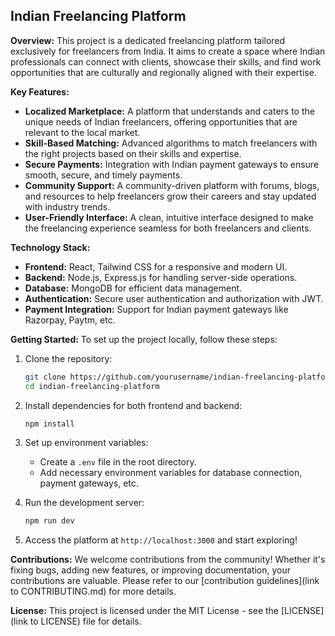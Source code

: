 

## Indian Freelancing Platform

**Overview:**
This project is a dedicated freelancing platform tailored exclusively for freelancers from India. It aims to create a space where Indian professionals can connect with clients, showcase their skills, and find work opportunities that are culturally and regionally aligned with their expertise.

**Key Features:**
- **Localized Marketplace:** A platform that understands and caters to the unique needs of Indian freelancers, offering opportunities that are relevant to the local market.
- **Skill-Based Matching:** Advanced algorithms to match freelancers with the right projects based on their skills and expertise.
- **Secure Payments:** Integration with Indian payment gateways to ensure smooth, secure, and timely payments.
- **Community Support:** A community-driven platform with forums, blogs, and resources to help freelancers grow their careers and stay updated with industry trends.
- **User-Friendly Interface:** A clean, intuitive interface designed to make the freelancing experience seamless for both freelancers and clients.

**Technology Stack:**
- **Frontend:** React, Tailwind CSS for a responsive and modern UI.
- **Backend:** Node.js, Express.js for handling server-side operations.
- **Database:** MongoDB for efficient data management.
- **Authentication:** Secure user authentication and authorization with JWT.
- **Payment Integration:** Support for Indian payment gateways like Razorpay, Paytm, etc.

**Getting Started:**
To set up the project locally, follow these steps:

1. Clone the repository:
   ```bash
   git clone https://github.com/yourusername/indian-freelancing-platform.git
   cd indian-freelancing-platform
   ```

2. Install dependencies for both frontend and backend:
   ```bash
   npm install
   ```

3. Set up environment variables:
   - Create a `.env` file in the root directory.
   - Add necessary environment variables for database connection, payment gateways, etc.

4. Run the development server:
   ```bash
   npm run dev
   ```

5. Access the platform at `http://localhost:3000` and start exploring!

**Contributions:**
We welcome contributions from the community! Whether it's fixing bugs, adding new features, or improving documentation, your contributions are valuable. Please refer to our [contribution guidelines](link to CONTRIBUTING.md) for more details.

**License:**
This project is licensed under the MIT License - see the [LICENSE](link to LICENSE) file for details.


